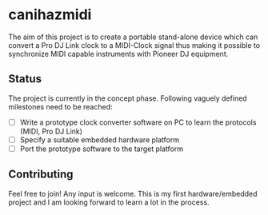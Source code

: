 # canihazmidi

The aim of this project is to create a portable stand-alone device which can convert a Pro DJ Link clock to a MIDI-Clock signal thus making it possible to synchronize MIDI capable instruments with Pioneer DJ equipment.

## Status

The project is currently in the concept phase. Following vaguely defined milestones need to be reached:

- [ ] Write a prototype clock converter software on PC to learn the protocols (MIDI, Pro DJ Link)
- [ ] Specify a suitable embedded hardware platform 
- [ ] Port the prototype software to the target platform

## Contributing

Feel free to join! Any input is welcome. This is my first hardware/embedded project and I am looking forward to learn a lot in the process. 







